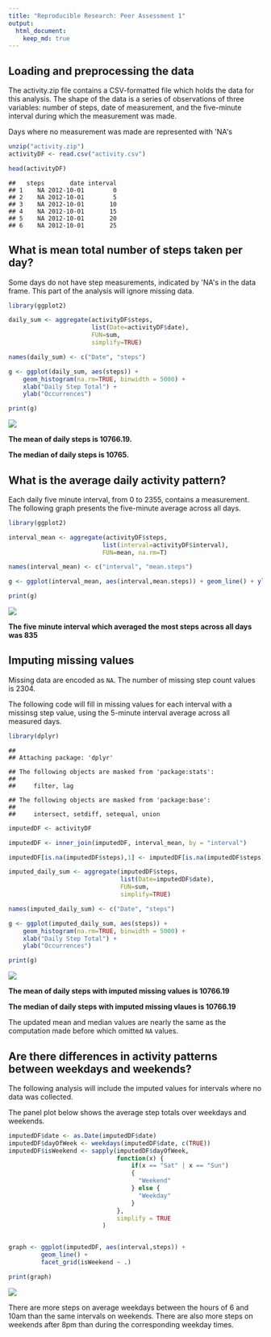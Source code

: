 ```yaml
---
title: "Reproducible Research: Peer Assessment 1"
output: 
  html_document:
    keep_md: true
---
```



## Loading and preprocessing the data

The activity.zip file contains a CSV-formatted file which holds the data for this analysis. The shape of the data is a series of observations of three variables: number of steps, date of measurement, and the five-minute interval during which the measurement was made. 

Days where no measurement was made are represented with 'NA's


```r
unzip("activity.zip")
activityDF <- read.csv("activity.csv")

head(activityDF)
```

```
##   steps       date interval
## 1    NA 2012-10-01        0
## 2    NA 2012-10-01        5
## 3    NA 2012-10-01       10
## 4    NA 2012-10-01       15
## 5    NA 2012-10-01       20
## 6    NA 2012-10-01       25
```


## What is mean total number of steps taken per day?

Some days do not have step measurements, indicated by 'NA's in the data frame. This part of the analysis will ignore missing data.


```r
library(ggplot2)

daily_sum <- aggregate(activityDF$steps, 
                       list(Date=activityDF$date), 
                       FUN=sum, 
                       simplify=TRUE)

names(daily_sum) <- c("Date", "steps")

g <- ggplot(daily_sum, aes(steps)) + 
    geom_histogram(na.rm=TRUE, binwidth = 5000) +
    xlab("Daily Step Total") +
    ylab("Occurrences")

print(g)
```

![](PA1_template_files/figure-html/daily_mean-1.png)<!-- -->

**The mean of daily steps is 10766.19.**

**The median of daily steps is 10765.**

## What is the average daily activity pattern?

Each daily five minute interval, from 0 to 2355, contains a measurement. The following graph presents the five-minute average across all days.


```r
library(ggplot2)

interval_mean <- aggregate(activityDF$steps,
                          list(interval=activityDF$interval),
                          FUN=mean, na.rm=T)

names(interval_mean) <- c("interval", "mean.steps")

g <- ggplot(interval_mean, aes(interval,mean.steps)) + geom_line() + ylab("steps")

print(g)
```

![](PA1_template_files/figure-html/interval_average-1.png)<!-- -->

**The five minute interval which averaged the most steps across all
days was 835**

## Imputing missing values

Missing data are encoded as ```NA```.  The number of missing step count values is 2304.

The following code will fill in missing values for each interval with a missinsg step value, using the 5-minute interval average across all measured days.


```r
library(dplyr)
```

```
## 
## Attaching package: 'dplyr'
```

```
## The following objects are masked from 'package:stats':
## 
##     filter, lag
```

```
## The following objects are masked from 'package:base':
## 
##     intersect, setdiff, setequal, union
```

```r
imputedDF <- activityDF

imputedDF <- inner_join(imputedDF, interval_mean, by = "interval")

imputedDF[is.na(imputedDF$steps),1] <- imputedDF[is.na(imputedDF$steps),4]

imputed_daily_sum <- aggregate(imputedDF$steps, 
                               list(Date=imputedDF$date), 
                               FUN=sum, 
                               simplify=TRUE)

names(imputed_daily_sum) <- c("Date", "steps")

g <- ggplot(imputed_daily_sum, aes(steps)) + 
    geom_histogram(na.rm=TRUE, binwidth = 5000) +
    xlab("Daily Step Total") +
    ylab("Occurrences")

print(g)
```

![](PA1_template_files/figure-html/missing_value-1.png)<!-- -->

**The mean of daily steps with imputed missing values is 10766.19**

**The median of daily steps with imputed missing vlaues is 10766.19**

The updated mean and median values are nearly the same as the computation made before which omitted `NA` values.

## Are there differences in activity patterns between weekdays and weekends?

The following analysis will include the imputed values for intervals where no data was collected. 

The panel plot below shows the average step totals over weekdays and weekends.  


```r
imputedDF$date <- as.Date(imputedDF$date)
imputedDF$dayOfWeek <- weekdays(imputedDF$date, c(TRUE))
imputedDF$isWeekend <- sapply(imputedDF$dayOfWeek, 
                              function(x) { 
                                  if(x == "Sat" | x == "Sun") 
                                  { 
                                    "Weekend" 
                                  } else { 
                                    "Weekday"
                                  }
                              },
                              simplify = TRUE
                          )


graph <- ggplot(imputedDF, aes(interval,steps)) + 
         geom_line() + 
         facet_grid(isWeekend ~ .)

print(graph)
```

![](PA1_template_files/figure-html/weekday-v-weekend-1.png)<!-- -->

There are more steps on average weekdays between the hours of 6 and 10am than the same intervals on weekends.  There are also more steps on weekends after 8pm than during the corresponding weekday times.
